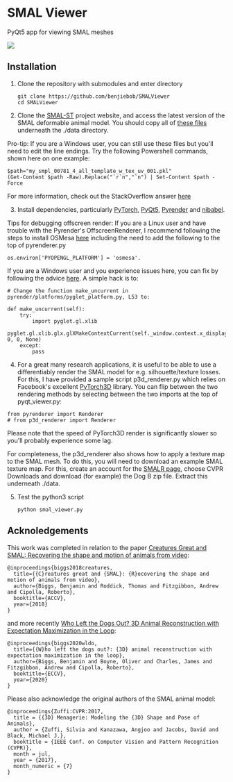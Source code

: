 # SMAL Viewer
PyQt5 app for viewing SMAL meshes

<img src="docs/smal_viewer.gif">

## Installation
1. Clone the repository with submodules and enter directory
   ```
   git clone https://github.com/benjiebob/SMALViewer
   cd SMALViewer

2. Clone the [SMAL-ST](http://smal.is.tue.mpg.de/) project website, and access the latest version of the SMAL deformable animal model. You should copy all of [these files](https://github.com/silviazuffi/smalst/tree/master/smpl_models) underneath the ./data directory. 

Pro-tip: If you are a Windows user, you can still use these files but you'll need to edit the line endings. Try the following Powershell commands, shown here on one example:

  ```
  $path="my_smpl_00781_4_all_template_w_tex_uv_001.pkl"
  (Get-Content $path -Raw).Replace("`r`n","`n") | Set-Content $path -Force
  ```

For more information, check out the StackOverflow answer [here](https://stackoverflow.com/questions/19127741/replace-crlf-using-powershell)


3. Install dependencies, particularly [PyTorch](https://pytorch.org/), [PyQt5](https://pypi.org/project/PyQt5/), [Pyrender](https://github.com/mmatl/pyrender) and [nibabel](https://github.com/nipy/nibabel).

Tips for debugging offscreen render: If you are a Linux user and have trouble with the Pyrender's OffscreenRenderer, I recommend following the steps to install OSMesa [here](https://pyrender.readthedocs.io/en/latest/examples/offscreen.html) including the need to add the following to the top of pyrenderer.py

```
os.environ['PYOPENGL_PLATFORM'] = 'osmesa'.
```

If you are a Windows user and you experience issues here, you can fix by following the advice [here](https://github.com/mmatl/pyrender/issues/117). A simple hack is to:
  
  ```
  # Change the function make_uncurrent in pyrender/platforms/pyglet_platform.py, L53 to:

  def make_uncurrent(self):
      try:
          import pyglet.gl.xlib
          pyglet.gl.xlib.glx.glXMakeContextCurrent(self._window.context.x_display, 0, 0, None)
      except:
          pass
  ```

4. For a great many research applications, it is useful to be able to use a differentiably render the SMAL model for e.g. silhouette/texture losses. For this, I have provided a sample script p3d_renderer.py which relies on Facebook's excellent [PyTorch3D](https://github.com/facebookresearch/pytorch3d) library. You can flip between the two rendering methods by selecting between the two imports at the top of pyqt_viewer.py:

```
from pyrenderer import Renderer
# from p3d_renderer import Renderer
```

Please note that the speed of PyTorch3D render is significantly slower so you'll probably experience some lag.

For completeness, the p3d_renderer also shows how to apply a texture map to the SMAL mesh. To do this, you will need to download an example SMAL texture map. For this, create an account for the [SMALR page](http://smalr.is.tue.mpg.de/downloads), choose CVPR Downloads and download (for example) the Dog B zip file. Extract this underneath ./data.

5. Test the python3 script
   ```
   python smal_viewer.py
   ```

## Acknoledgements
This work was completed in relation to the paper [Creatures Great and SMAL: Recovering the shape and motion of animals from video](https://arxiv.org/abs/1811.05804):
```
@inproceedings{biggs2018creatures,
  title={{C}reatures great and {SMAL}: {R}ecovering the shape and motion of animals from video},
  author={Biggs, Benjamin and Roddick, Thomas and Fitzgibbon, Andrew and Cipolla, Roberto},
  booktitle={ACCV},
  year={2018}
}
```

and more recently [Who Left the Dogs Out? 3D Animal Reconstruction with Expectation Maximization in the Loop](https://arxiv.org/abs/2007.11110):
```
@inproceedings{biggs2020wldo,
  title={{W}ho left the dogs out?: {3D} animal reconstruction with expectation maximization in the loop},
  author={Biggs, Benjamin and Boyne, Oliver and Charles, James and Fitzgibbon, Andrew and Cipolla, Roberto},
  booktitle={ECCV},
  year={2020}
}
```

Please also acknowledge the original authors of the SMAL animal model:
```
@inproceedings{Zuffi:CVPR:2017,
  title = {{3D} Menagerie: Modeling the {3D} Shape and Pose of Animals},
  author = {Zuffi, Silvia and Kanazawa, Angjoo and Jacobs, David and Black, Michael J.},
  booktitle = {IEEE Conf. on Computer Vision and Pattern Recognition (CVPR)},
  month = jul,
  year = {2017},
  month_numeric = {7}
}
```
